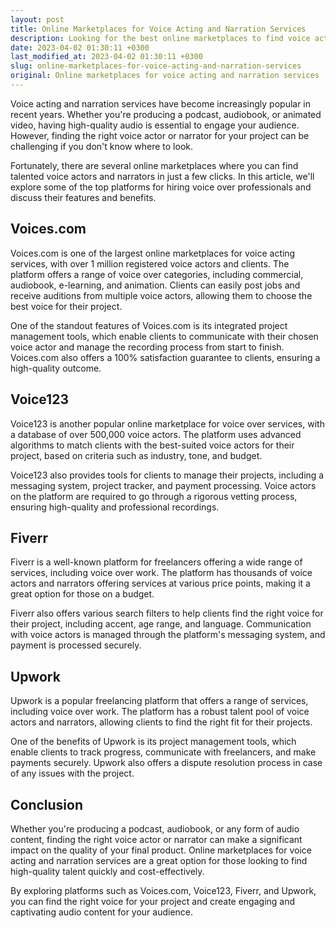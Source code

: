 ```yaml
---
layout: post
title: Online Marketplaces for Voice Acting and Narration Services
description: Looking for the best online marketplaces to find voice acting and narration services? Check out our guide to the top platforms and start creating high-quality audio content today.
date: 2023-04-02 01:30:11 +0300
last_modified_at: 2023-04-02 01:30:11 +0300
slug: online-marketplaces-for-voice-acting-and-narration-services
original: Online marketplaces for voice acting and narration services
---
```

Voice acting and narration services have become increasingly popular in recent years. Whether you're producing a podcast, audiobook, or animated video, having high-quality audio is essential to engage your audience. However, finding the right voice actor or narrator for your project can be challenging if you don't know where to look.

Fortunately, there are several online marketplaces where you can find talented voice actors and narrators in just a few clicks. In this article, we'll explore some of the top platforms for hiring voice over professionals and discuss their features and benefits.

## Voices.com

Voices.com is one of the largest online marketplaces for voice acting services, with over 1 million registered voice actors and clients. The platform offers a range of voice over categories, including commercial, audiobook, e-learning, and animation. Clients can easily post jobs and receive auditions from multiple voice actors, allowing them to choose the best voice for their project.

One of the standout features of Voices.com is its integrated project management tools, which enable clients to communicate with their chosen voice actor and manage the recording process from start to finish. Voices.com also offers a 100% satisfaction guarantee to clients, ensuring a high-quality outcome.

## Voice123

Voice123 is another popular online marketplace for voice over services, with a database of over 500,000 voice actors. The platform uses advanced algorithms to match clients with the best-suited voice actors for their project, based on criteria such as industry, tone, and budget.

Voice123 also provides tools for clients to manage their projects, including a messaging system, project tracker, and payment processing. Voice actors on the platform are required to go through a rigorous vetting process, ensuring high-quality and professional recordings.

## Fiverr

Fiverr is a well-known platform for freelancers offering a wide range of services, including voice over work. The platform has thousands of voice actors and narrators offering services at various price points, making it a great option for those on a budget.

Fiverr also offers various search filters to help clients find the right voice for their project, including accent, age range, and language. Communication with voice actors is managed through the platform's messaging system, and payment is processed securely.

## Upwork

Upwork is a popular freelancing platform that offers a range of services, including voice over work. The platform has a robust talent pool of voice actors and narrators, allowing clients to find the right fit for their projects.

One of the benefits of Upwork is its project management tools, which enable clients to track progress, communicate with freelancers, and make payments securely. Upwork also offers a dispute resolution process in case of any issues with the project.

## Conclusion

Whether you're producing a podcast, audiobook, or any form of audio content, finding the right voice actor or narrator can make a significant impact on the quality of your final product. Online marketplaces for voice acting and narration services are a great option for those looking to find high-quality talent quickly and cost-effectively.

By exploring platforms such as Voices.com, Voice123, Fiverr, and Upwork, you can find the right voice for your project and create engaging and captivating audio content for your audience.